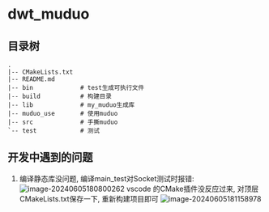 # dwt_muduo

## 目录树

```
.
|-- CMakeLists.txt
|-- README.md
|-- bin             # test生成可执行文件
|-- build           # 构建目录
|-- lib             # my_muduo生成库
|-- muduo_use       # 使用muduo
|-- src             # 手撕muduo
`-- test            # 测试
```


## 开发中遇到的问题

1. 编译静态库没问题, 编译main_test对Socket测试时报错:
   ![image-20240605180800262](C:\docker_v\dev_01\project\dwt_muduo\README.assets\image-20240605180800262.png)
   vscode 的CMake插件没反应过来, 对顶层CMakeLists.txt保存一下, 重新构建项目即可
   ![image-20240605181158978](C:\docker_v\dev_01\project\dwt_muduo\README.assets\image-20240605181158978.png)
